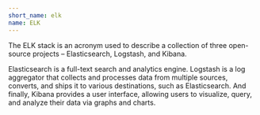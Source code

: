 ```yaml
---
short_name: elk
name: ELK
---
```

The ELK stack is an acronym used to describe a collection of three open-source projects – Elasticsearch, Logstash, and Kibana.

Elasticsearch is a full-text search and analytics engine. Logstash is a log aggregator that collects and processes data from multiple sources, converts, and ships it to various destinations, such as Elasticsearch. And finally, Kibana provides a user interface, allowing users to visualize, query, and analyze their data via graphs and charts.
